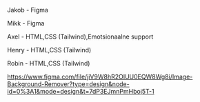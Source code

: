Jakob - Figma

Mikk - Figma

Axel - HTML,CSS (Tailwind),Emotsionaalne support

Henry - HTML,CSS (Tailwind)

Robin - HTML,CSS (Tailwind)

https://www.figma.com/file/jiV9W8hR2OIUU0EQW8Wg8i/Image-Background-Remover?type=design&node-id=0%3A1&mode=design&t=7dP3EJmnPmHboj5T-1

